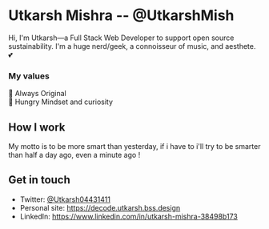 # Utkarsh Mishra -- @UtkarshMish
Hi, I'm Utkarsh—a Full Stack Web Developer to support open source sustainability.  I'm a huge nerd/geek, a connoisseur of music, and aesthete. 💕

### My values
🙌 Always Original<br>
🍏 Hungry Mindset and curiosity<br>

## How I work
My motto is to be more smart than yesterday, if i have to i'll try to be smarter than half a day ago, even a minute ago ! 

## Get in touch
- Twitter: [@Utkarsh04431411](https://twitter.com/Utkarsh04431411)
- Personal site: https://decode.utkarsh.bss.design 
- LinkedIn: https://www.linkedin.com/in/utkarsh-mishra-38498b173
